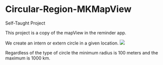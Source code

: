 # Circular-Region-MKMapView
Self-Taught Project


This project is a copy of the mapView in the reminder app.

We create an intern or extern circle in a given location.
![](https://gph.is/2D6Tnpn)

Regardless of the type of circle the minimum radius is 100 meters and the maximum is 1000 km.
